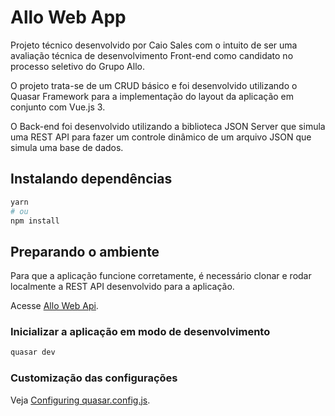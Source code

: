 # Allo Web App

Projeto técnico desenvolvido por Caio Sales com o intuito de ser uma avaliação técnica de desenvolvimento Front-end como candidato no processo seletivo do Grupo Allo.

O projeto trata-se de um CRUD básico e foi desenvolvido utilizando o Quasar Framework para a implementação do layout da aplicação em conjunto com Vue.js 3.

O Back-end foi desenvolvido utilizando a biblioteca JSON Server que simula uma REST API para fazer um controle dinâmico de um arquivo JSON que simula uma base de dados.

## Instalando dependências
```bash
yarn
# ou
npm install
```

## Preparando o ambiente

Para que a aplicação funcione corretamente, é necessário clonar e rodar localmente a REST API desenvolvido para a aplicação.

Acesse [Allo Web Api](https://github.com/salesrocketdev/AlloWebApi).

### Inicializar a aplicação em modo de desenvolvimento
```bash
quasar dev
```

### Customização das configurações
Veja [Configuring quasar.config.js](https://v2.quasar.dev/quasar-cli-vite/quasar-config-js).
